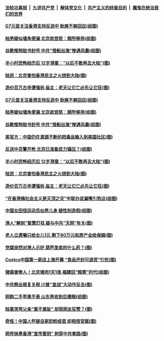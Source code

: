 ####  [法轮功真相](../../../../basic/blob/master/README.md?t=08271952) &nbsp;|&nbsp; [九评共产党](../../../../9ping.md/blob/master/README.md?t=08271952) &nbsp;|&nbsp; [解体党文化](../../../../jtdwh.md/blob/master/README.md?t=08271952)  &nbsp;|&nbsp; [共产主义的终极目的](../../../../gczydzjmd.md/blob/master/README.md?t=08271952) &nbsp;|&nbsp; [魔鬼在统治我们的世界](../../../../mgztzwmdsj.md/blob/master/README.md?t=08271952) 

#### [G7元首关注香港支持反送中 耿爽不爽回应(组图)](../pages/p1/905208.md?t=08271952) 

#### [陆男疑似墙角便溺 北京故宫怒：厕所够用(组图)](../pages/p1/905166.md?t=08271952) 

#### [谷歌推特脸书封号 中共“借船出海”惨遇风暴(组图)](../pages/p1/905134.md?t=08271952) 

#### [半小时恐怖经历后 12岁港童：“以后不敢再去大陆”(图)](../pages/p1/905084.md?t=08271952) 

#### [陆民：北京害怕香港民主之火烧到大陆(图)](../pages/p1/905125.md?t=08271952) 

#### [造价百万古寺遭强拆 庙主：老天让它亡必先让它狂(图)](../pages/p1/905096.md?t=08271952) 

#### [G7元首关注香港支持反送中 耿爽不爽回应(组图)](../pages/p1/905208.md?t=08271952) 

#### [陆男疑似墙角便溺 北京故宫怒：厕所够用(组图)](../pages/p1/905166.md?t=08271952) 

#### [谷歌推特脸书封号 中共“借船出海”惨遇风暴(组图)](../pages/p1/905134.md?t=08271952) 

#### [美官方：中国仍在源源不断的把毒品输入到美国社区(图)](../pages/p1/905066.md?t=08271952) 

#### [反送中员警开枪 北京已准备武力镇压？(组图)](../pages/p1/905102.md?t=08271952) 

#### [半小时恐怖经历后 12岁港童：“以后不敢再去大陆”(图)](../pages/p1/905084.md?t=08271952) 

#### [陆民：北京害怕香港民主之火烧到大陆(图)](../pages/p1/905125.md?t=08271952) 

#### [造价百万古寺遭强拆 庙主：老天让它亡必先让它狂(图)](../pages/p1/905096.md?t=08271952) 

#### [“在香港搞社会主义是灭顶之灾”中联办说漏嘴引热议(组图)](../pages/p1/905031.md?t=08271952) 

#### [中国女田径运动员似男儿身 疑性别造假(组图)](../pages/p1/904954.md?t=08271952) 

#### [港人“解剖”智慧灯柱 疑与中共“天网”有关(图)](../pages/p1/904997.md?t=08271952) 

#### [老人立遗嘱只给女儿1元 剩下80万元和房产全给保姆(图)](../pages/p1/904999.md?t=08271952) 

#### [党媒突然对港人示好 葫芦里卖的什么药？(图)](../pages/p1/904994.md?t=08271952) 

#### [Costco中国第一家店上海开幕 “食品开封可退货”引忧(图)](../pages/p1/904976.md?t=08271952) 

#### [猪瘟害惨人！北京猪肉1天1涨 福建回“粮票”时代(组图)](../pages/p1/904980.md?t=08271952) 

#### [中共祭出报复关税 川普“宣战”大动作反击(图)](../pages/p1/904911.md?t=08271952) 

#### [网购二手苹果手表 山东男收到后傻眼(组图)](../pages/p1/904939.md?t=08271952) 

#### [陆童哭骂父亲“羞不羞耻” 却获网友狂赞？(图)](../pages/p1/904938.md?t=08271952) 

#### [奇怪！中国人怀疑自家奶粉疫苗 却相信官媒(图)](../pages/p1/904908.md?t=08271952) 

#### [网传抹黑香港“宣传要则” 刺穿中共套路(图)](../pages/p1/904897.md?t=08271952) 


